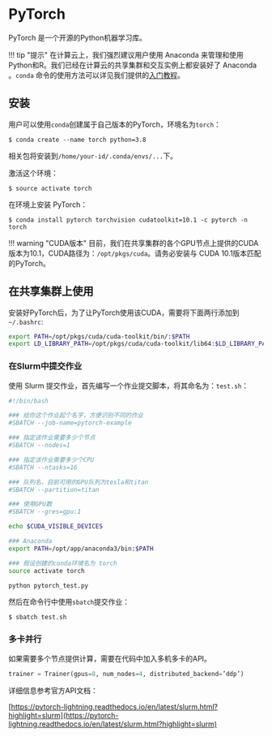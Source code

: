 # PyTorch

PyTorch 是一个开源的Python机器学习库。

!!! tip "提示"
    在计算云上，我们强烈建议用户使用 Anaconda 来管理和使用Python和R。我们已经在计算云的共享集群和交互实例上都安装好了 Anaconda 。`conda` 命令的使用方法可以详见我们提供的[入门教程](conda.md)。

## 安装

用户可以使用`conda`创建属于自己版本的PyTorch，环境名为`torch`：

```
$ conda create --name torch python=3.8
```

相关包将安装到`/home/your-id/.conda/envs/...`下。

激活这个环境：

```
$ source activate torch
```

在环境上安装 PyTorch：

```
$ conda install pytorch torchvision cudatoolkit=10.1 -c pytorch -n torch
```

!!! warning "CUDA版本"
    目前，我们在共享集群的各个GPU节点上提供的CUDA版本为10.1，CUDA路径为：`/opt/pkgs/cuda`。请务必安装与 CUDA 10.1版本匹配的PyTorch。

## 在共享集群上使用

安装好PyTorch后，为了让PyTorch使用该CUDA，需要将下面两行添加到 `~/.bashrc`:

```bash
export PATH=/opt/pkgs/cuda/cuda-toolkit/bin/:$PATH
export LD_LIBRARY_PATH=/opt/pkgs/cuda/cuda-toolkit/lib64:$LD_LIBRARY_PATH
```

### 在Slurm中提交作业

使用 Slurm 提交作业，首先编写一个作业提交脚本，将其命名为：`test.sh`：

```bash
#!/bin/bash

### 给你这个作业起个名字，方便识别不同的作业
#SBATCH --job-name=pytorch-example

### 指定该作业需要多少个节点
#SBATCH --nodes=1

### 指定该作业需要多少个CPU
#SBATCH --ntasks=16

### 队列名，目前可用的GPU队列为tesla和titan
#SBATCH --partition=titan

### 使用GPU数
#SBATCH --gres=gpu:1

echo $CUDA_VISIBLE_DEVICES

### Anaconda
export PATH=/opt/app/anaconda3/bin:$PATH

### 假设创建的conda环境名为 torch
source activate torch

python pytorch_test.py
```

然后在命令行中使用`sbatch`提交作业：

```
$ sbatch test.sh
```

### 多卡并行

如果需要多个节点提供计算，需要在代码中加入多机多卡的API。

```python
trainer = Trainer(gpus=8, num_nodes=4, distributed_backend=’ddp’)
```

详细信息参考官方API文档：

[https://pytorch-lightning.readthedocs.io/en/latest/slurm.html?highlight=slurm](https://pytorch-lightning.readthedocs.io/en/latest/slurm.html?highlight=slurm)